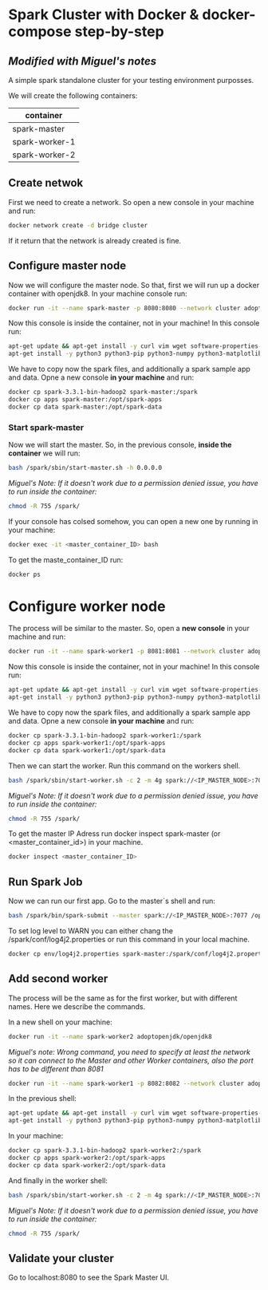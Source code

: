 # Spark Cluster with Docker & docker-compose step-by-step

## _Modified with Miguel's notes_

A simple spark standalone cluster for your testing environment purposses.

We will create the following containers:

container|
---|
spark-master|
spark-worker-1|
spark-worker-2|


## Create netwok

First we need to create a network. So open a new console in your machine and run:

```sh
docker network create -d bridge cluster
```

If it return that the network is already created is fine.

## Configure master node

Now we will configure the master node. So that, first we will run up a docker container with openjdk8. In your machine console run:

```sh
docker run -it --name spark-master -p 8080:8080 --network cluster adoptopenjdk/openjdk8
```

Now this console is inside the container, not in your machine! In this console run:

```sh
apt-get update && apt-get install -y curl vim wget software-properties-common ssh net-tools jq dbus-x11
apt-get install -y python3 python3-pip python3-numpy python3-matplotlib python3-scipy python3-pandas python3-simpy
```

We have to copy now the spark files, and additionally a spark sample app and data. Opne a new console **in your machine** and run:

```sh
docker cp spark-3.3.1-bin-hadoop2 spark-master:/spark
docker cp apps spark-master:/opt/spark-apps
docker cp data spark-master:/opt/spark-data
```



### Start spark-master

Now we will start the master. So, in the previous console, **inside the container** we will run:

```sh
bash /spark/sbin/start-master.sh -h 0.0.0.0
```

*Miguel's Note: If it doesn't work due to a permission denied issue, you have to run inside the container:*

```sh
chmod -R 755 /spark/
```




If your console has colsed somehow, you can open a new one by running in your machine:

```sh
docker exec -it <master_container_ID> bash
```

To get the maste_container_ID run:

```sh
docker ps
```


# Configure worker node

The process will be similar to the master. So, open a **new console** in your machine and run:

```sh
docker run -it --name spark-worker1 -p 8081:8081 --network cluster adoptopenjdk/openjdk8
```

Now this console is inside the container, not in your machine! In this console run:

```sh
apt-get update && apt-get install -y curl vim wget software-properties-common ssh net-tools jq dbus-x11
apt-get install -y python3 python3-pip python3-numpy python3-matplotlib python3-scipy python3-pandas python3-simpy
```

We have to copy now the spark files, and additionally a spark sample app and data. Opne a new console **in your machine** and run:

```sh
docker cp spark-3.3.1-bin-hadoop2 spark-worker1:/spark
docker cp apps spark-worker1:/opt/spark-apps
docker cp data spark-worker1:/opt/spark-data
```

Then we can start the worker. Run this command on the workers shell.

```sh
bash /spark/sbin/start-worker.sh -c 2 -m 4g spark://<IP_MASTER_NODE>:7077
```

*Miguel's Note: If it doesn't work due to a permission denied issue, you have to run inside the container:*

```sh
chmod -R 755 /spark/
```

To get the master IP Adress run docker inspect spark-master (or <master_container_id>) in your machine.

```sh
docker inspect <master_container_ID>
```

## Run Spark Job

Now we can run our first app. Go to the master`s shell and run:

```sh
bash /spark/bin/spark-submit --master spark://<IP_MASTER_NODE>:7077 /opt/spark-apps/app.py 
```

To set log level to WARN you can either chang the /spark/conf/log4j2.properties or run this command in your local machine.

```sh
docker cp env/log4j2.properties spark-master:/spark/conf/log4j2.properties
```


## Add second worker

The process will be the same as for the first worker, but with different names.
Here we describe the commands.

In a new shell on your machine:

```sh
docker run -it --name spark-worker2 adoptopenjdk/openjdk8
```

*Miguel's note: Wrong command, you need to specify at least the network so it can connect to the Master and other Worker containers, also the port has to be different than 8081*

```sh
docker run -it --name spark-worker1 -p 8082:8082 --network cluster adoptopenjdk/openjdk8
```


In the previous shell:

```sh
apt-get update && apt-get install -y curl vim wget software-properties-common ssh net-tools jq dbus-x11
apt-get install -y python3 python3-pip python3-numpy python3-matplotlib python3-scipy python3-pandas python3-simpy
```

In your machine:

```sh
docker cp spark-3.3.1-bin-hadoop2 spark-worker2:/spark
docker cp apps spark-worker2:/opt/spark-apps
docker cp data spark-worker2:/opt/spark-data
```

And finally in the worker shell:

```sh
bash /spark/sbin/start-worker.sh -c 2 -m 4g spark://<IP_MASTER_NODE>:7077
```

*Miguel's Note: If it doesn't work due to a permission denied issue, you have to run inside the container:*

```sh
chmod -R 755 /spark/
```

## Validate your cluster

Go to localhost:8080 to see the Spark Master UI.